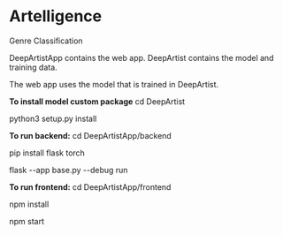 # Artelligence
Genre Classification

DeepArtistApp contains the web app.
DeepArtist contains the model and training data.

The web app uses the model that is trained in DeepArtist.


**To install model custom package**
cd DeepArtist

python3 setup.py install

**To run backend:**
cd DeepArtistApp/backend

pip install flask torch

flask --app base.py --debug run

**To run frontend:**
cd DeepArtistApp/frontend

npm install

npm start
